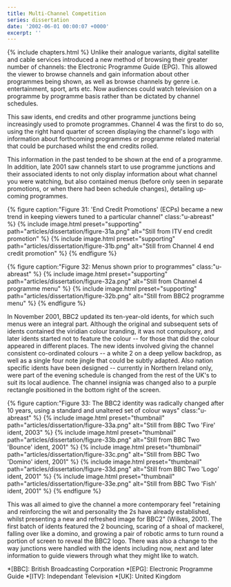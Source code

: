 ```yaml
---
title: Multi-Channel Competition
series: dissertation
date: '2002-06-01 00:00:07 +0000'
excerpt: ''
---
```

{% include chapters.html %} Unlike their analogue variants, digital satellite and cable services introduced a new method of browsing their greater number of channels: the Electronic Programme Guide (EPG). This allowed the viewer to browse channels and gain information about other programmes being shown, as well as browse channels by genre i.e. entertainment, sport, arts etc. Now audiences could watch television on a programme by programme basis rather than be dictated by channel schedules.

This saw idents, end credits and other programme junctions being increasingly used to promote programmes. Channel 4 was the first to do so, using the right hand quarter of screen displaying the channel's logo with information about forthcoming programmes or programme related material that could be purchased whilst the end credits rolled.

This information in the past tended to be shown at the end of a programme. In addition, late 2001 saw channels start to use programme junctions and their associated idents to not only display information about what channel you were watching, but also contained menus (before only seen in separate promotions, or when there had been schedule changes), detailing up-coming programmes.

{% figure caption:"Figure 31: 'End Credit Promotions' (ECPs) became a new trend in keeping viewers tuned to a particular channel" class:"u-abreast" %}
{% include image.html preset="supporting" path="articles/dissertation/figure-31a.png" alt="Still from ITV end credit promotion" %}
{% include image.html preset="supporting" path="articles/dissertation/figure-31b.png" alt="Still from Channel 4 end credit promotion" %}
{% endfigure %}

{% figure caption:"Figure 32: Menus shown prior to programmes" class:"u-abreast" %}
{% include image.html preset="supporting" path="articles/dissertation/figure-32a.png" alt="Still from Channel 4 programme menu" %}
{% include image.html preset="supporting" path="articles/dissertation/figure-32b.png" alt="Still from BBC2 programme menu" %}
{% endfigure %}

In November 2001, BBC2 updated its ten-year-old idents, for which such menus were an integral part. Although the original and subsequent sets of idents contained the viridian colour branding, it was not compulsory, and later idents started not to feature the colour -- for those that did the colour appeared in different places. The new idents involved giving the channel consistent co-ordinated colours -- a white 2 on a deep yellow backdrop, as well as a single four note jingle that could be subtly adapted. Also nation specific idents have been designed -- currently in Northern Ireland only, were part of the evening schedule is changed from the rest of the UK's to suit its local audience. The channel insignia was changed also to a purple rectangle positioned in the bottom right of the screen.

{% figure caption:"Figure 33: The BBC2 identity was radically changed after 10 years, using a standard and unaltered set of colour ways" class:"u-abreast" %}
{% include image.html preset="thumbnail" path="articles/dissertation/figure-33a.png" alt="Still from BBC Two 'Fire' ident, 2003" %}
{% include image.html preset="thumbnail" path="articles/dissertation/figure-33b.png" alt="Still from BBC Two 'Bounce' ident, 2001" %}
{% include image.html preset="thumbnail" path="articles/dissertation/figure-33c.png" alt="Still from BBC Two 'Domino' ident, 2001" %}
{% include image.html preset="thumbnail" path="articles/dissertation/figure-33d.png" alt="Still from BBC Two 'Logo' ident, 2001" %}
{% include image.html preset="thumbnail" path="articles/dissertation/figure-33e.png" alt="Still from BBC Two 'Fish' ident, 2001" %}
{% endfigure %}

This was all aimed to give the channel a more contemporary feel "retaining and reinforcing the wit and personality the 2s have already established, whilst presenting a new and refreshed image for BBC2" (Wilkes, 2001). The first batch of idents featured the 2 bouncing, scaring of a shoal of mackerel, falling over like a domino, and growing a pair of robotic arms to turn round a portion of screen to reveal the BBC2 logo. There was also a change to the way junctions were handled with the idents including now, next and later information to guide viewers through what they might like to watch.

*[BBC]: British Broadcasting Corporation
*[EPG]: Electronic Programme Guide
*[ITV]: Independant Television
*[UK]: United Kingdom
